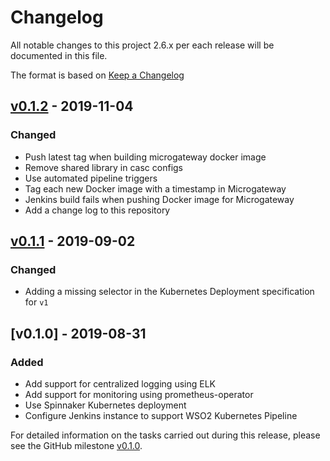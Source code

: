 # Changelog
All notable changes to this project 2.6.x per each release will be documented in this file.

The format is based on [Keep a Changelog](https://keepachangelog.com/en/1.0.0/)

## [v0.1.2] - 2019-11-04

### Changed

- Push latest tag when building microgateway docker image
- Remove shared library in casc configs
- Use automated pipeline triggers
- Tag each new Docker image with a timestamp in Microgateway
- Jenkins build fails when pushing Docker image for Microgateway
- Add a change log to this repository

## [v0.1.1] - 2019-09-02

### Changed

- Adding a missing selector in the Kubernetes Deployment specification for `v1`

## [v0.1.0] - 2019-08-31

### Added

- Add support for centralized logging using ELK
- Add support for monitoring using prometheus-operator
- Use Spinnaker Kubernetes deployment
- Configure Jenkins instance to support WSO2 Kubernetes Pipeline

For detailed information on the tasks carried out during this release, please see the GitHub milestone
[v0.1.0](https://github.com/wso2/kubernetes-pipeline/milestone/1).

[v0.1.1]: https://github.com/wso2/kubernetes-pipeline/compare/v0.1.0...v0.1.1

[v0.1.2]: https://github.com/wso2/kubernetes-pipeline/compare/v0.1.1...v0.1.2
